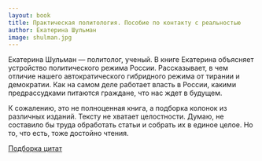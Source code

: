 ```yaml
---
layout: book
title: Практическая политология. Пособие по контакту с реальностью
author: Екатерина Шульман
image: shulman.jpg
---
```


Екатерина Шульман — политолог, ученый. В книге Екатерина объясняет устройство
политического режима России. Рассказывает, в чем отличие нашего автократического
гибридного режима от тирании и демократии. Как на самом деле работает власть в
России, какими предрассудками питаются граждане, что нас ждет в будущем.

К сожалению, это не полноценная книга, а подборка колонок из различных
изданий. Тексту не хватает целостности. Думаю, не составило бы труда обработать
статьи и собрать их в единое целое. Но то, что есть, тоже достойно чтения.

[Подборка цитат](/schulmann/)
